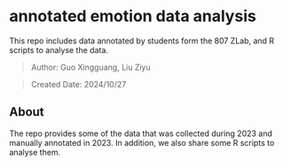 # annotated emotion data analysis
This repo includes data annotated by students form the 807 ZLab, and R scripts to analyse the data.

> Author: Guo Xingguang, Liu Ziyu

> Created Date: 2024/10/27

## About 
The repo provides some of the data that was collected during 2023 and manually annotated in 2023. In addition, we also share some R scripts to analyse them.